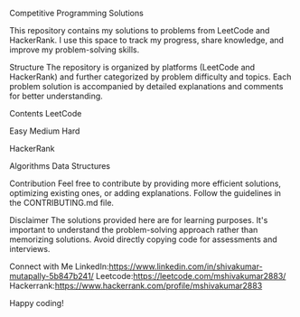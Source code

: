 Competitive Programming Solutions

This repository contains my solutions to problems from LeetCode and HackerRank. I use this space to track my progress, share knowledge, and improve my problem-solving skills.

Structure
The repository is organized by platforms (LeetCode and HackerRank) and further categorized by problem difficulty and topics. Each problem solution is accompanied by detailed explanations and comments for better understanding.

Contents
LeetCode

Easy
Medium
Hard

HackerRank

Algorithms
Data Structures

Contribution
Feel free to contribute by providing more efficient solutions, optimizing existing ones, or adding explanations. Follow the guidelines in the CONTRIBUTING.md file.

Disclaimer
The solutions provided here are for learning purposes. It's important to understand the problem-solving approach rather than memorizing solutions. Avoid directly copying code for assessments and interviews.

Connect with Me
LinkedIn:https://www.linkedin.com/in/shivakumar-mutapally-5b847b241/
Leetcode:https://leetcode.com/mshivakumar2883/
Hackerrank:https://www.hackerrank.com/profile/mshivakumar2883

Happy coding!
